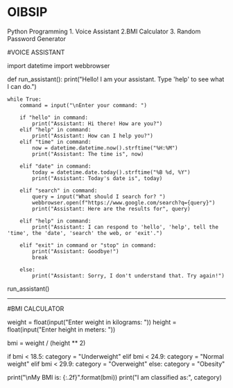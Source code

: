 # OIBSIP
Python Programming 1. Voice Assistant 2.BMI Calculator 3. Random Password Generator

#VOICE ASSISTANT

import datetime
import webbrowser

def run_assistant():
    print("Hello! I am your assistant. Type 'help' to see what I can do.")

    while True:
        command = input("\nEnter your command: ")

        if "hello" in command:
            print("Assistant: Hi there! How are you?")
        elif "help" in command:
            print("Assistant: How can I help you?")
        elif "time" in command:
            now = datetime.datetime.now().strftime("%H:%M")
            print("Assistant: The time is", now)

        elif "date" in command:
            today = datetime.date.today().strftime("%B %d, %Y")
            print("Assistant: Today's date is", today)

        elif "search" in command:
            query = input("What should I search for? ")
            webbrowser.open(f"https://www.google.com/search?q={query}")
            print("Assistant: Here are the results for", query)

        elif "help" in command:
            print("Assistant: I can respond to 'hello', 'help', tell the 'time', the 'date', 'search' the web, or 'exit'.")

        elif "exit" in command or "stop" in command:
            print("Assistant: Goodbye!")
            break

        else:
            print("Assistant: Sorry, I don't understand that. Try again!")


run_assistant()

__________________________________________________________________________________________________________________________________________

#BMI CALCULATOR

weight = float(input("Enter weight in kilograms: "))
height = float(input("Enter height in meters: "))

bmi = weight / (height ** 2)

if bmi < 18.5:
    category = "Underweight"
elif bmi < 24.9:
    category = "Normal weight"
elif bmi < 29.9:
    category = "Overweight"
else:
    category = "Obesity"

print("\nMy BMI is: {:.2f}".format(bmi))
print("I am classified as:", category)


